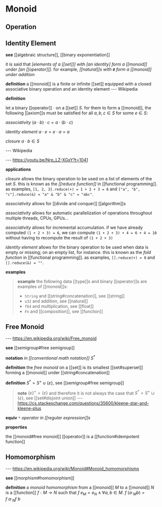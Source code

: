 # Monoid

## Operation

## Identity Element

**see** [[algebraic structure]], [[binary exponentiation]]

it is said that _[elements of a [[set]]] with [an identity] form a [[monoid]] under [an [[operator]]]_. for example, _[[natural]]s with **`0`** form a [[monoid]] under addition_

**definition** a [[monoid]] is a finite or infinite [[set]] equipped with a closed associative binary operation and an identity element --- Wikipedia

**definition**

let a binary [[operator]] $\cdot$ on a [[set]] $S$. for them to form a [[monoid]], the following [[axiom]]s must be satisfied for all $a, b, c \in S$ for some $e \in S$:

_associativity_ $(a \cdot b) \cdot c = a \cdot (b \cdot c)$

_identity element_ $a \cdot e = e \cdot a = a$

_closure_ $a \cdot b \in S$

--- Wikipedia

--- <https://youtu.be/Nrp_LZ-XGsY?t=1041>

**applications**

_closure_ allows the binary operation to be used on a list of elements of the set $S$. this is known as the _[[reduce function]]_ in [[functional programming]]. as examples, `[1, 2, 3].reduce(+) = 1 + 2 + 3 = 6` and `["a", "b", "c"].reduce(&) = "a" & "b" & "c" = "abc"`.

_associativity_ allows for [[divide and conquer]] [[algorithm]]s

_associativity_ allows for automatic parallelization of operations throughout multiple threads, CPUs, GPUs...

_associativity_ allows for incremental accumulation. if we have already computed `(1 + 2 + 3) = 6`, we can compute `(1 + 2 + 3) + 4 = 6 + 4 = 10` without having to recompute the result of `(1 + 2 + 3)`

_identity element_ allows for the binary operation to be used when data is empty or missing; on an empty list, for instance. this is known as the _fold function_ in [[functional programming]]. as examples, `[].reduce(+) = 0` and `[].reduce(&) = ""`.

**examples**

> **example** the following data [[type]]s and binary [[operator]]s are examples of [[monoid]]s:
>
> - `String` and [[string#concatenation]], see [[string]]
> - `u32` and addition, see [[natural]]
> - `f64` and multiplication, see [[float]]
> - `Fn` and [[composition]], see [[function]]

## Free Monoid

--- <https://en.wikipedia.org/wiki/Free_monoid>

**see** [[semigroup#free semigroup]]

**notation** _in [[conventional math notation]]_ $S^*$

**definition** the _free monoid_ on a [[set]] is its smallest [[set#superset]] forming a [[monoid]] under [[string#concatenation]]

**definition** $S^* = S^+ \cup \{\varepsilon\}$, see [[semigroup#free semigroup]]

> **note** $\{\varepsilon\}^+ = \{\varepsilon\}$ and therefore it is not always the case that $S^* = S^+ \sqcup \{\varepsilon\}$, see [[set#disjoint union]] --- <https://cs.stackexchange.com/questions/35600/kleene-star-and-kleene-plus>

**equiv** _`*` operator in [[regular expression]]s_

**properties**

the [[monoid#free monoid]] [[operator]] is a [[function#idempotent function]]

## Homomorphism

--- <https://en.wikipedia.org/wiki/Monoid#Monoid_homomorphisms>

**see** [[morphism#homomorphism]]

**definition** a _monoid homomorphism_ from a [[monoid]] $M$ to a [[monoid]] $N$ is a [[function]] $f : M \to N$ such that $f\ e_M = e_N \land \forall a, b \in M.\ f\ (a \cdot_M b) = f\ a \cdot_N f\ b$
